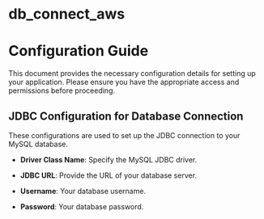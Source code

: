 # db_connect_aws


# Configuration Guide

This document provides the necessary configuration details for setting up your application. Please ensure you have the appropriate access and permissions before proceeding.

## JDBC Configuration for Database Connection

These configurations are used to set up the JDBC connection to your MySQL database.

- **Driver Class Name**: Specify the MySQL JDBC driver.


- **JDBC URL**: Provide the URL of your database server.

- **Username**: Your database username.

- **Password**: Your database password.
